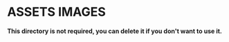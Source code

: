 # ASSETS IMAGES

**This directory is not required, you can delete it if you don't want to use it.**
